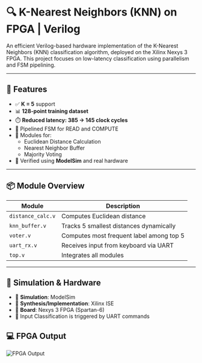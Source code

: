 # 🔍 K-Nearest Neighbors (KNN) on FPGA | Verilog

An efficient Verilog-based hardware implementation of the K-Nearest Neighbors (KNN) classification algorithm, deployed on the Xilinx Nexys 3 FPGA. This project focuses on low-latency classification using parallelism and FSM pipelining.

---

## 🚀 Features

- ✅ **K = 5** support
- 📊 **128-point training dataset**
- ⏱️ **Reduced latency: 385 → 145 clock cycles**
- 🔁 Pipelined FSM for READ and COMPUTE
- 🧠 Modules for:
  - Euclidean Distance Calculation
  - Nearest Neighbor Buffer
  - Majority Voting
- 🧪 Verified using **ModelSim** and real hardware

---

## 📦 Module Overview

| Module             | Description                                 |
|--------------------|---------------------------------------------|
| `distance_calc.v`  | Computes Euclidean distance                 |
| `knn_buffer.v`     | Tracks 5 smallest distances dynamically     |
| `voter.v`          | Computes most frequent label among top 5    |
| `uart_rx.v`        | Receives input from keyboard via UART       |
| `top.v`            | Integrates all modules                      |

---

## 🔧 Simulation & Hardware

- 🧪 **Simulation**: ModelSim
- 🧱 **Synthesis/Implementation**: Xilinx ISE
- 🔌 **Board**: Nexys 3 FPGA (Spartan-6)
- 🧠 Input Classification is triggered by UART commands

## 💻 FPGA Output

![FPGA Output](Static/FPGA%20Demonstration%20of%20KNN%20on%20NEXYS%203.gif)
